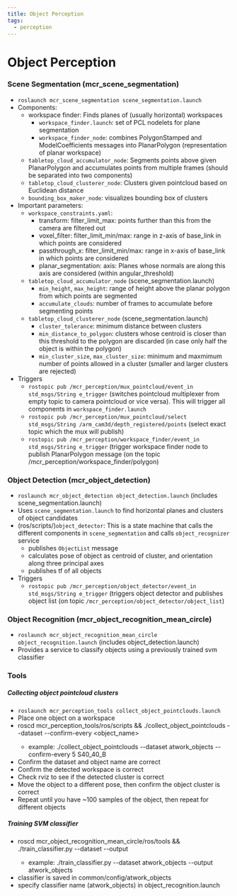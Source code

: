 ```yaml
---
title: Object Perception
tags:
  - perception
---
```



# Object Perception

### Scene Segmentation (mcr_scene_segmentation)
* `roslaunch mcr_scene_segmentation scene_segmentation.launch`
* Components:
  * workspace finder: Finds planes of (usually horizontal) workspaces
    * `workspace_finder.launch`: set of PCL nodelets for plane segmentation 
    * `workspace_finder_node`: combines PolygonStamped and ModelCoefficients messages into PlanarPolygon (representation of planar workspace) 
  * `tabletop_cloud_accumulator_node`: Segments points above given PlanarPolygon and accumulates points from multiple frames (should be separated into two components)
  * `tabletop_cloud_clusterer_node`: Clusters given pointcloud based on Euclidean distance
  * `bounding_box_maker_node`: visualizes bounding box of clusters
* Important parameters:
  * `workspace_constraints.yaml`: 
    * transform: filter_limit_max: points further than this from the camera are filtered out
    * voxel_filter: filter_limit_min/max: range in z-axis of base_link in which points are considered
    * passthrough_x: filter_limit_min/max: range in x-axis of base_link in which points are considered
    * planar_segmentation: axis: Planes whose normals are along this axis are considered (within angular_threshold)
  * `tabletop_cloud_accumulator_node` (scene_segmentation.launch)
    * `min_height`, `max_height`: range of height above the planar polygon from which points are segmented
    * `accumulate_clouds`: number of frames to accumulate before segmenting points
  * `tabletop_cloud_clusterer_node` (scene_segmentation.launch)
    * `cluster_tolerance`: minimum distance between clusters
    * `min_distance_to_polygon`: clusters whose centroid is closer than this threshold to the polygon are discarded (in case only half the object is within the polygon)
    * `min_cluster_size`, `max_cluster_size`: minimum and maxmimum number of points allowed in a cluster (smaller and larger clusters are rejected)
* Triggers
  * `rostopic pub /mcr_perception/mux_pointcloud/event_in std_msgs/String e_trigger` (switches pointcloud multiplexer from empty topic to camera pointcloud or vice versa). This will trigger all components in `workspace_finder.launch`
  * `rostopic pub /mcr_perception/mux_pointcloud/select std_msgs/String /arm_cam3d/depth_registered/points` (select exact topic which the mux will publish)
  * `rostopic pub /mcr_perception/workspace_finder/event_in std_msgs/String e_trigger` (trigger workspace finder node to publish PlanarPolygon message (on the topic /mcr_perception/workspace_finder/polygon)



### Object Detection (mcr_object_detection)
* `roslaunch mcr_object_detection object_detection.launch` (includes scene_segmentation.launch)
* Uses `scene_segmentation.launch` to find horizontal planes and clusters of object candidates
* (ros/scripts/)`object_detector`: This is a state machine that calls the different components in `scene_segmentation` and calls `object_recognizer` service
  * publishes `ObjectList` message
  * calculates pose of object as centroid of cluster, and orientation along three principal axes
  * publishes tf of all objects
* Triggers
  * `rostopic pub /mcr_perception/object_detector/event_in std_msgs/String e_trigger` (triggers object detector and publishes object list (on topic `/mcr_perception/object_detector/object_list`)

### Object Recognition (mcr_object_recognition_mean_circle)
* `roslaunch mcr_object_recognition_mean_circle object_recognition.launch` (includes object_detection.launch)
* Provides a service to classify objects using a previously trained svm classifier

### Tools

##### Collecting object pointcloud clusters
* `roslaunch mcr_perception_tools collect_object_pointclouds.launch`
* Place one object on a workspace
* roscd mcr_perception_tools/ros/scripts && ./collect_object_pointclouds --dataset <datasetname> --confirm-every <number of clusters to save per run> <object_name>
  * example: ./collect_object_pointclouds --dataset atwork_objects --confirm-every 5 S40_40_B
* Confirm the dataset and object name are correct
* Confirm the detected workspace is correct
* Check rviz to see if the detected cluster is correct
* Move the object to a different pose, then confirm the object cluster is correct
* Repeat until you have ~100 samples of the object, then repeat for different objects

##### Training SVM classifier
* roscd mcr_object_recognition_mean_circle/ros/tools && ./train_classifier.py --dataset <datasetname> --output <classifiername>
  * example: ./train_classifier.py --dataset atwork_objects --output atwork_objects
* classifier is saved in common/config/atwork_objects
* specify classifier name (atwork_objects) in object_recognition.launch

